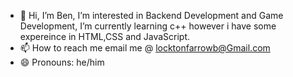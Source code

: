 - 👋 Hi, I’m Ben, I’m interested in Backend Development and Game Development, I’m currently learning c++ however i have some expereince in HTML,CSS and JavaScript.
- 📫 How to reach me email me @ locktonfarrowb@Gmail.com
- 😄 Pronouns: he/him

<!---
BWENO6/BWENO6 is a ✨ special ✨ repository because its `README.md` (this file) appears on your GitHub profile.
You can click the Preview link to take a look at your changes.
--->
